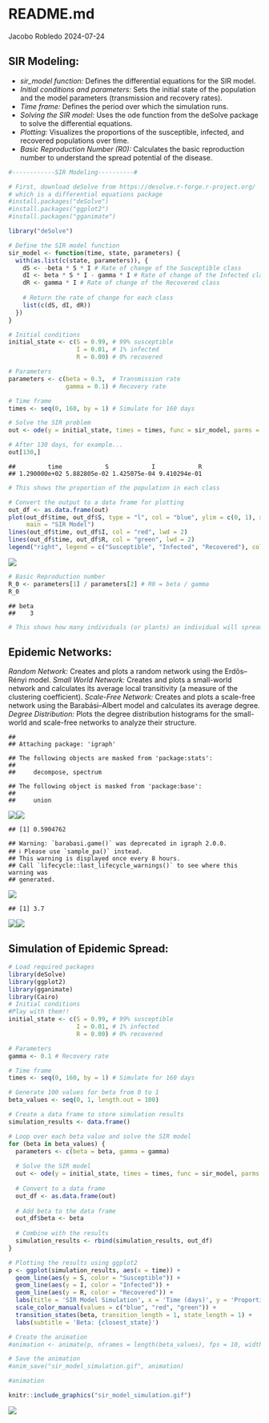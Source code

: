 README.md
================
Jacobo Robledo
2024-07-24

## SIR Modeling:

- *sir_model function:* Defines the differential equations for the SIR
  model.
- *Initial conditions and parameters:* Sets the initial state of the
  population and the model parameters (transmission and recovery rates).
- *Time frame:* Defines the period over which the simulation runs.
- *Solving the SIR model:* Uses the ode function from the deSolve
  package to solve the differential equations.
- *Plotting:* Visualizes the proportions of the susceptible, infected,
  and recovered populations over time.
- *Basic Reproduction Number (R0):* Calculates the basic reproduction
  number to understand the spread potential of the disease.

``` r
#------------SIR Modeling----------#

# First, download deSolve from https://desolve.r-forge.r-project.org/
# which is a differential equations package
#install.packages("deSolve") 
#install.packages("ggplot2")
#install.packages("gganimate")

library("deSolve")

# Define the SIR model function
sir_model <- function(time, state, parameters) {
  with(as.list(c(state, parameters)), {
    dS <- -beta * S * I # Rate of change of the Susceptible class
    dI <- beta * S * I - gamma * I # Rate of change of the Infected class
    dR <- gamma * I # Rate of change of the Recovered class
    
    # Return the rate of change for each class
    list(c(dS, dI, dR))
  })
}

# Initial conditions
initial_state <- c(S = 0.99, # 99% susceptible
                   I = 0.01, # 1% infected
                   R = 0.00) # 0% recovered

# Parameters
parameters <- c(beta = 0.3,  # Transmission rate
                gamma = 0.1) # Recovery rate

# Time frame
times <- seq(0, 160, by = 1) # Simulate for 160 days

# Solve the SIR problem
out <- ode(y = initial_state, times = times, func = sir_model, parms = parameters)

# After 130 days, for example...
out[130,]
```

    ##         time            S            I            R 
    ## 1.290000e+02 5.882805e-02 1.425075e-04 9.410294e-01

``` r
# This shows the proportion of the population in each class

# Convert the output to a data frame for plotting
out_df <- as.data.frame(out)
plot(out_df$time, out_df$S, type = "l", col = "blue", ylim = c(0, 1), xlab = "Time", ylab = "Proportion", lwd = 2,
     main = "SIR Model")
lines(out_df$time, out_df$I, col = "red", lwd = 2)
lines(out_df$time, out_df$R, col = "green", lwd = 2)
legend("right", legend = c("Susceptible", "Infected", "Recovered"), col = c("blue", "red", "green"), lwd = 2)
```

![](README_files/figure-gfm/cars-1.png)<!-- -->

``` r
# Basic Reproduction number
R_0 <- parameters[1] / parameters[2] # R0 = beta / gamma
R_0
```

    ## beta 
    ##    3

``` r
# This shows how many individuals (or plants) an individual will spread the disease to
```

## Epidemic Networks:

*Random Network:* Creates and plots a random network using the
Erdős–Rényi model. *Small World Network:* Creates and plots a
small-world network and calculates its average local transitivity (a
measure of the clustering coefficient). *Scale-Free Network:* Creates
and plots a scale-free network using the Barabási–Albert model and
calculates its average degree. *Degree Distribution:* Plots the degree
distribution histograms for the small-world and scale-free networks to
analyze their structure.

    ## 
    ## Attaching package: 'igraph'

    ## The following objects are masked from 'package:stats':
    ## 
    ##     decompose, spectrum

    ## The following object is masked from 'package:base':
    ## 
    ##     union

![](README_files/figure-gfm/pressure-1.png)<!-- -->![](README_files/figure-gfm/pressure-2.png)<!-- -->

    ## [1] 0.5904762

    ## Warning: `barabasi.game()` was deprecated in igraph 2.0.0.
    ## ℹ Please use `sample_pa()` instead.
    ## This warning is displayed once every 8 hours.
    ## Call `lifecycle::last_lifecycle_warnings()` to see where this warning was
    ## generated.

![](README_files/figure-gfm/pressure-3.png)<!-- -->

    ## [1] 3.7

![](README_files/figure-gfm/pressure-4.png)<!-- -->![](README_files/figure-gfm/pressure-5.png)<!-- -->

## Simulation of Epidemic Spread:

``` r
# Load required packages
library(deSolve)
library(ggplot2)
library(gganimate)
library(Cairo)
# Initial conditions
#Play with them!!
initial_state <- c(S = 0.99, # 99% susceptible
                   I = 0.01, # 1% infected
                   R = 0.00) # 0% recovered

# Parameters
gamma <- 0.1 # Recovery rate

# Time frame
times <- seq(0, 160, by = 1) # Simulate for 160 days

# Generate 100 values for beta from 0 to 1
beta_values <- seq(0, 1, length.out = 100)

# Create a data frame to store simulation results
simulation_results <- data.frame()

# Loop over each beta value and solve the SIR model
for (beta in beta_values) {
  parameters <- c(beta = beta, gamma = gamma)
  
  # Solve the SIR model
  out <- ode(y = initial_state, times = times, func = sir_model, parms = parameters)
  
  # Convert to a data frame
  out_df <- as.data.frame(out)
  
  # Add beta to the data frame
  out_df$beta <- beta
  
  # Combine with the results
  simulation_results <- rbind(simulation_results, out_df)
}

# Plotting the results using ggplot2
p <- ggplot(simulation_results, aes(x = time)) +
  geom_line(aes(y = S, color = "Susceptible")) +
  geom_line(aes(y = I, color = "Infected")) +
  geom_line(aes(y = R, color = "Recovered")) +
  labs(title = 'SIR Model Simulation', x = 'Time (days)', y = 'Proportion') +
  scale_color_manual(values = c("blue", "red", "green")) +
  transition_states(beta, transition_length = 1, state_length = 1) +
  labs(subtitle = 'Beta: {closest_state}')

# Create the animation
#animation <- animate(p, nframes = length(beta_values), fps = 10, width = 800, height = 600, renderer = gifski_renderer())

# Save the animation
#anim_save("sir_model_simulation.gif", animation)

#animation
```

``` r
knitr::include_graphics("sir_model_simulation.gif")
```

![](sir_model_simulation.gif)<!-- -->
